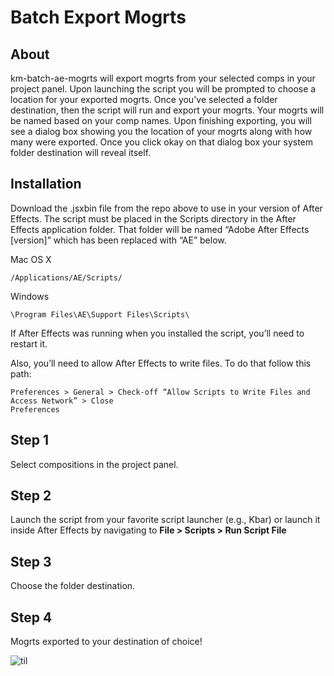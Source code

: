 # Batch Export Mogrts

## About

km-batch-ae-mogrts will export mogrts from your selected comps in your project panel. Upon launching the script you will be prompted to choose a location for your exported mogrts. Once you've selected a folder destination, then the script will run and export your mogrts. Your mogrts will be named based on your comp names. Upon finishing exporting, you will see a dialog box showing you the location of your mogrts along with how many were exported. Once you click okay on that dialog box your system folder destination will reveal itself.

## Installation

Download the .jsxbin file from the repo above to use in your version of After Effects.
The script must be placed in the Scripts directory in the After Effects application folder. That folder will be named “Adobe After Effects [version]” which has been replaced with “AE” below.

Mac OS X

```
/Applications/AE/Scripts/
```

Windows

```
\Program Files\AE\Support Files\Scripts\
```

If After Effects was running when you installed the script, you’ll need to restart it.

Also, you’ll need to allow After Effects to write files.
To do that follow this path:

```
Preferences > General > Check-off “Allow Scripts to Write Files and Access Network” > Close
Preferences
```

## Step 1

Select compositions in the project panel.

## Step 2

Launch the script from your favorite script launcher (e.g., Kbar) or launch it inside After Effects by navigating to **File > Scripts > Run Script File**

## Step 3

Choose the folder destination.

## Step 4

Mogrts exported to your destination of choice!

![til](./km-batch-ae-mogrts/reference/km_batch_export_comps_to_mogrts.gif)
